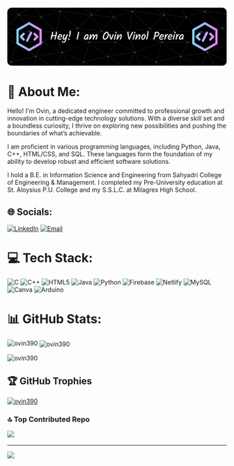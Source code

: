 ![Header](./github-header-image.png)
# 💫 About Me:
Hello! I'm Ovin, a dedicated engineer committed to professional growth and innovation in cutting-edge technology solutions. With a diverse skill set and a boundless curiosity, I thrive on exploring new possibilities and pushing the boundaries of what’s achievable.

I am proficient in various programming languages, including Python, Java, C++, HTML/CSS, and SQL. These languages form the foundation of my ability to develop robust and efficient software solutions.

I hold a B.E. in Information Science and Engineering from Sahyadri College of Engineering & Management. I completed my Pre-University education at St. Aloysius P.U. College and my S.S.L.C. at Milagres High School.


## 🌐 Socials:
[![LinkedIn](https://img.shields.io/badge/LinkedIn-%230077B5.svg?logo=linkedin&logoColor=white)](https://linkedin.com/in/ovin-vinol-pereira-671b99201) 
[![Email](https://img.shields.io/badge/Email-black?style=for-the-badge)](mailto:pereiraovinvinol@gmail.com)

# 💻 Tech Stack:
![C](https://img.shields.io/badge/c-%2300599C.svg?style=flat&logo=c&logoColor=white) ![C++](https://img.shields.io/badge/c++-%2300599C.svg?style=flat&logo=c%2B%2B&logoColor=white) ![HTML5](https://img.shields.io/badge/html5-%23E34F26.svg?style=flat&logo=html5&logoColor=white) ![Java](https://img.shields.io/badge/java-%23ED8B00.svg?style=flat&logo=openjdk&logoColor=white) ![Python](https://img.shields.io/badge/python-3670A0?style=flat&logo=python&logoColor=ffdd54) ![Firebase](https://img.shields.io/badge/firebase-%23039BE5.svg?style=flat&logo=firebase) ![Netlify](https://img.shields.io/badge/netlify-%23000000.svg?style=flat&logo=netlify&logoColor=#00C7B7) ![MySQL](https://img.shields.io/badge/mysql-4479A1.svg?style=flat&logo=mysql&logoColor=white) ![Canva](https://img.shields.io/badge/Canva-%2300C4CC.svg?style=flat&logo=Canva&logoColor=white) ![Arduino](https://img.shields.io/badge/-Arduino-00979D?style=flat&logo=Arduino&logoColor=white)
# 📊 GitHub Stats:
<p><img align="left" src="https://github-readme-stats.vercel.app/api/top-langs?username=ovin390&show_icons=true&locale=en&layout=compact" alt="ovin390" /></p>

<p>&nbsp;<img align="center" src="https://github-readme-stats.vercel.app/api?username=ovin390&show_icons=true&locale=en" alt="ovin390" /></p>

<p><img align="center" src="https://github-readme-streak-stats.herokuapp.com/?user=ovin390&" alt="ovin390" /></p>

## 🏆 GitHub Trophies
<p align="left"> <a href="https://github.com/ryo-ma/github-profile-trophy"><img src="https://github-profile-trophy.vercel.app/?username=ovin390" alt="ovin390" /></a> </p>

### 🔝 Top Contributed Repo
![](https://github-contributor-stats.vercel.app/api?username=ovin390&limit=5&theme=onedark&combine_all_yearly_contributions=true)

---
[![](https://visitcount.itsvg.in/api?id=ovin390&icon=0&color=0)](https://visitcount.itsvg.in)

<!-- Proudly created with GPRM ( https://gprm.itsvg.in ) -->
